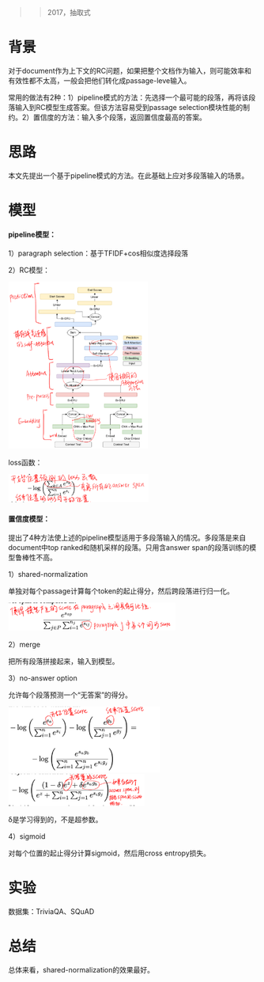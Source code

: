 > > 2017，抽取式



# 背景

对于document作为上下文的RC问题，如果把整个文档作为输入，则可能效率和有效性都不太高，一般会把他们转化成passage-leve输入。

常用的做法有2种：1）pipeline模式的方法：先选择一个最可能的段落，再将该段落输入到RC模型生成答案。但该方法容易受到passage selection模块性能的制约。2）置信度的方法：输入多个段落，返回置信度最高的答案。



# 思路

本文先提出一个基于pipeline模式的方法。在此基础上应对多段落输入的场景。



# 模型

#### pipeline模型：

1）paragraph selection：基于TFIDF+cos相似度选择段落

2）RC模型：

<img src="../../images/image-20200527100436364.png" alt="image-20200527100436364" style="zoom:33%;" />

loss函数：

<img src="../../images/image-20200527100549201.png" alt="image-20200527100549201" style="zoom:33%;" />

#### 置信度模型：

提出了4种方法使上述的pipeline模型适用于多段落输入的情况。多段落是来自document中top ranked和随机采样的段落。只用含answer span的段落训练的模型鲁棒性不高。

1）shared-normalization

单独对每个passage计算每个token的起止得分，然后跨段落进行归一化。

<img src="../../images/image-20200527100858144.png" alt="image-20200527100858144" style="zoom:33%;" />

2）merge

把所有段落拼接起来，输入到模型。

3）no-answer option

允许每个段落预测一个“无答案”的得分。

<img src="../../images/image-20200527101144577.png" alt="image-20200527101144577" style="zoom:33%;" />

<img src="../../images/image-20200527101211539.png" alt="image-20200527101211539" style="zoom:33%;" />

δ是学习得到的，不是超参数。

4）sigmoid

对每个位置的起止得分计算sigmoid，然后用cross entropy损失。



# 实验

数据集：TriviaQA、SQuAD



# 总结

总体来看，shared-normalization的效果最好。